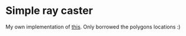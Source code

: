 # Simple ray caster

My own implementation of [this](http://ncase.me/sight-and-light/).
Only borrowed the polygons locations :)
